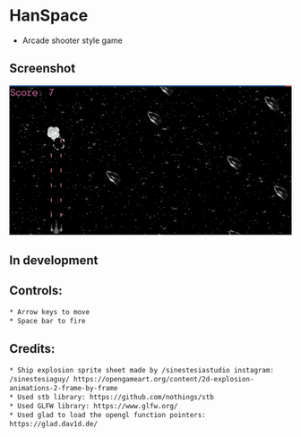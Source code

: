 # HanSpace
  * Arcade shooter style game
## Screenshot
![arcade shooter](./screenshots/HanSpace_ss.png)
## In development
## Controls:
    * Arrow keys to move
    * Space bar to fire
## Credits:
    * Ship explosion sprite sheet made by /sinestesiastudio instagram: /sinestesiaguy/ https://opengameart.org/content/2d-explosion-animations-2-frame-by-frame
    * Used stb library: https://github.com/nothings/stb
    * Used GLFW library: https://www.glfw.org/
    * Used glad to load the opengl function pointers: https://glad.dav1d.de/
